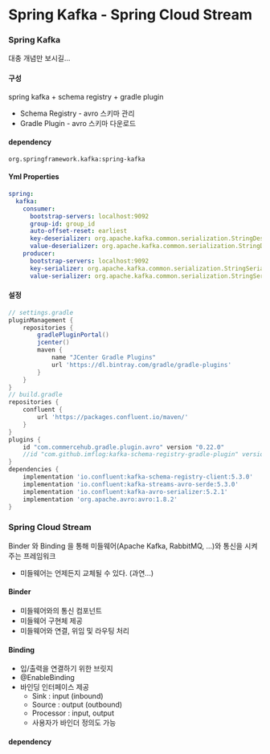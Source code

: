 # Spring Kafka - Spring Cloud Stream

### Spring Kafka
대충 개념만 보시길... 
#### 구성
spring kafka + schema registry + gradle plugin
* Schema Registry - avro 스키마 관리
* Gradle Plugin - avro 스키마 다운로드 

#### dependency
`org.springframework.kafka:spring-kafka`
#### Yml Properties
```yaml
spring:
  kafka:
    consumer:
      bootstrap-servers: localhost:9092
      group-id: group_id
      auto-offset-reset: earliest
      key-deserializer: org.apache.kafka.common.serialization.StringDeserializer
      value-deserializer: org.apache.kafka.common.serialization.StringDeserializer
    producer:
      bootstrap-servers: localhost:9092
      key-serializer: org.apache.kafka.common.serialization.StringSerializer
      value-serializer: org.apache.kafka.common.serialization.StringSerializer
```
#### 설정
```groovy
// settings.gradle
pluginManagement {
    repositories {
        gradlePluginPortal()
        jcenter()
        maven {
            name "JCenter Gradle Plugins"
            url 'https://dl.bintray.com/gradle/gradle-plugins'
        }
    }
}
// build.gradle
repositories {
    confluent {
        url 'https://packages.confluent.io/maven/'
    }
}
plugins {
    id "com.commercehub.gradle.plugin.avro" version "0.22.0"
    //id "com.github.imflog:kafka-schema-registry-gradle-plugin" version "1.0.1"
}
dependencies {
    implementation 'io.confluent:kafka-schema-registry-client:5.3.0'
    implementation 'io.confluent:kafka-streams-avro-serde:5.3.0'
    implementation 'io.confluent:kafka-avro-serializer:5.2.1'
    implementation 'org.apache.avro:avro:1.8.2'
}
```
### Spring Cloud Stream
Binder 와 Binding 을 통해 미들웨어(Apache Kafka, RabbitMQ, ...)와 통신을 시켜주는 프레임워크
* 미들웨어는 언제든지 교체될 수 있다. (과연...)
#### Binder
* 미들웨어와의 통신 컴포넌트
* 미들웨어 구현체 제공
* 미들웨어와 연결, 위임 및 라우팅 처리
#### Binding
* 입/출력을 연결하기 위한 브릿지 
* @EnableBinding
* 바인딩 인터페이스 제공 
  * Sink : input (inbound)
  * Source : output (outbound) 
  * Processor : input, output
  * 사용자가 바인더 정의도 가능
#### dependency
